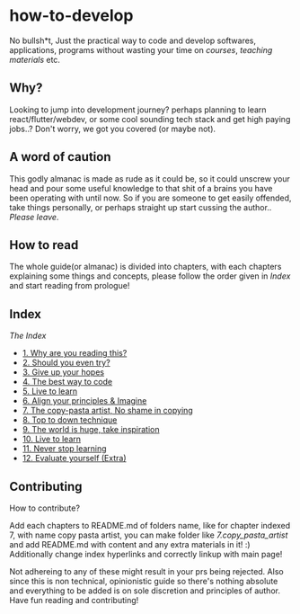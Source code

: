 # how-to-develop
No bullsh*t, Just the practical way to code and develop softwares, applications, programs without wasting your time on _courses_, _teaching materials_ etc.
## Why?
Looking to jump into development journey? perhaps planning to learn react/flutter/webdev, or some cool sounding tech stack and get high paying jobs..? Don't worry, we got you covered (or maybe not).

## A word of caution

This godly almanac is made as rude as it could be, so it could unscrew your head and pour some useful knowledge to that shit of a brains you have been operating with until now. So if you are someone to get easily offended, take things personally, or perhaps straight up start cussing the author.. _Please leave_.

## How to read
The whole guide(or almanac) is divided into chapters, with each chapters explaining some things and concepts, please follow the order given in _Index_ and start reading from prologue!

## Index
_The Index_
- [1. Why are you reading this?](#index)
- [2. Should you even try?](#index)
- [3. Give up your hopes](#index)
- [4. The best way to code](#index)
- [5. Live to learn](#index)
- [6. Align your principles & Imagine](#index)
- [7. The copy-pasta artist, No shame in copying](#index)
- [8. Top to down technique](#index)
- [9. The world is huge, take inspiration](#index)
- [10. Live to learn](#index)
- [11. Never stop learning](#index)
- [12. Evaluate yourself (Extra)](#index)


## Contributing

How to contribute?

Add each chapters to README.md of folders name, like for chapter indexed 7, with name copy pasta artist, you can make folder like _7.copy_pasta_artist_ and add README.md with content and any extra materials in it! :) Additionally change index hyperlinks and correctly linkup with main page!

Not adhereing to any of these might result in your prs being rejected. Also since this is non technical, opinionistic guide so there's nothing absolute and everything to be added is on sole discretion and principles of author. Have fun reading and contributing!